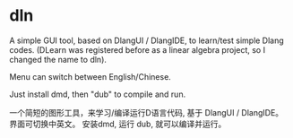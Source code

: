# dln
A simple GUI tool, based on DlangUI / DlangIDE, to learn/test simple Dlang codes. 
(DLearn was registered before as a linear algebra project, 
so I changed the name to dln).

Menu can switch between English/Chinese.

Just install dmd, then "dub" to compile and run.

一个简短的图形工具，来学习/编译运行D语言代码, 基于 DlangUI / DlangIDE。
界面可切换中英文。 安装dmd, 运行 dub, 就可以编译并运行。

